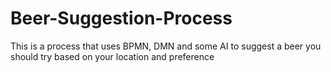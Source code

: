 # Beer-Suggestion-Process
This is a process that uses BPMN, DMN and some AI to suggest a beer you should try based on your location and preference
